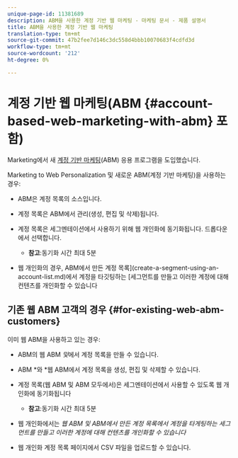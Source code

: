 ```yaml
---
unique-page-id: 11381689
description: ABM을 사용한 계정 기반 웹 마케팅 - 마케팅 문서 - 제품 설명서
title: ABM을 사용한 계정 기반 웹 마케팅
translation-type: tm+mt
source-git-commit: 47b2fee7d146c3dc558d4bbb10070683f4cdfd3d
workflow-type: tm+mt
source-wordcount: '212'
ht-degree: 0%

---
```



# 계정 기반 웹 마케팅(ABM {#account-based-web-marketing-with-abm} 포함)

Marketing에서 새 [계정 기반 마케팅](http://docs.marketo.com/display/docs/account+based+marketing)(ABM) 응용 프로그램을 도입했습니다.

Marketing to Web Personalization 및 새로운 ABM(계정 기반 마케팅)을 사용하는 경우:

* ABM은 계정 목록의 소스입니다.
* 계정 목록은 ABM에서 관리(생성, 편집 및 삭제)됩니다.
* 계정 목록은 세그멘테이션에서 사용하기 위해 웹 개인화에 동기화됩니다. 드롭다운에서 선택합니다.

   * **참고**:동기화 시간 최대 5분

* 웹 개인화의 경우, ABM에서 만든 계정 목록](create-a-segment-using-an-account-list.md)에서 계정을 타깃팅하는 [세그먼트를 만들고 이러한 계정에 대해 컨텐츠를 개인화할 수 있습니다

## 기존 웹 ABM 고객의 경우 {#for-existing-web-abm-customers}

이미 웹 ABM을 사용하고 있는 경우:

* ABM의 웹 ABM *및*&#x200B;에서 계정 목록을 만들 수 있습니다.
* ABM *와 *웹 ABM에서 계정 목록을 생성, 편집 및 삭제할 수 있습니다.
* 계정 목록(웹 ABM 및 ABM 모두에서)은 세그멘테이션에서 사용할 수 있도록 웹 개인화에 동기화됩니다

   * **참고**:동기화 시간 최대 5분

* 웹 개인화에서는 *웹 ABM 및 ABM에서 만든 계정 목록에서 계정을 타게팅하는 세그먼트를 만들고 이러한 계정에 대해 컨텐츠를 개인화할 수 있습니다*
* 웹 개인화 계정 목록 페이지에서 CSV 파일을 업로드할 수 있습니다.

